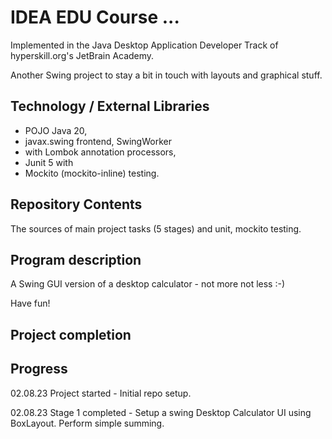 # IDEA EDU Course ...

Implemented in the Java Desktop Application Developer Track of hyperskill.org's JetBrain Academy.

Another Swing project to stay a bit in touch with layouts and graphical stuff.

## Technology / External Libraries

- POJO Java 20,
- javax.swing frontend, SwingWorker
- with Lombok annotation processors,
- Junit 5 with 
- Mockito (mockito-inline) testing.

## Repository Contents

The sources of main project tasks (5 stages) and unit, mockito testing.

## Program description

A Swing GUI version of a desktop calculator - not more not less :-)

Have fun!

## Project completion

[//]: # (Project was completed on 21.05.22.)

## Progress

02.08.23 Project started - Initial repo setup.

02.08.23 Stage 1 completed - Setup a swing Desktop Calculator UI using BoxLayout. Perform simple summing.
